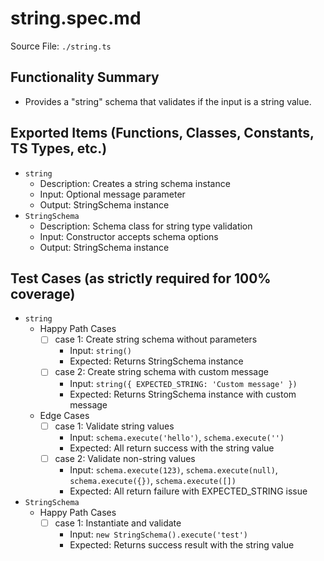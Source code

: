# string.spec.md

Source File: `./string.ts`

## Functionality Summary
- Provides a "string" schema that validates if the input is a string value.

## Exported Items (Functions, Classes, Constants, TS Types, etc.)
- `string`
  - Description: Creates a string schema instance
  - Input: Optional message parameter
  - Output: StringSchema instance
- `StringSchema`
  - Description: Schema class for string type validation
  - Input: Constructor accepts schema options
  - Output: StringSchema instance

## Test Cases (as strictly required for 100% coverage)
- `string`
  - Happy Path Cases
    - [ ] case 1: Create string schema without parameters
      - Input: `string()`
      - Expected: Returns StringSchema instance
    - [ ] case 2: Create string schema with custom message
      - Input: `string({ EXPECTED_STRING: 'Custom message' })`
      - Expected: Returns StringSchema instance with custom message
  - Edge Cases
    - [ ] case 1: Validate string values
      - Input: `schema.execute('hello')`, `schema.execute('')`
      - Expected: All return success with the string value
    - [ ] case 2: Validate non-string values
      - Input: `schema.execute(123)`, `schema.execute(null)`, `schema.execute({})`, `schema.execute([])`
      - Expected: All return failure with EXPECTED_STRING issue
- `StringSchema`
  - Happy Path Cases
    - [ ] case 1: Instantiate and validate
      - Input: `new StringSchema().execute('test')`
      - Expected: Returns success result with the string value
